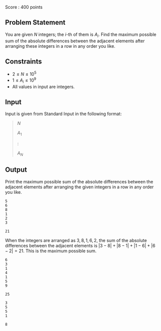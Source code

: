 Score : $400$ points

## Problem Statement

You are given $N$ integers; the $i$-th of them is $A_i$.
Find the maximum possible sum of the absolute differences between the adjacent elements after arranging these integers in a row in any order you like.

## Constraints

- $2 \leq N \leq 10^5$
- $1 \leq A_i \leq 10^9$
- All values in input are integers.

## Input

Input is given from Standard Input in the following format:

> $N$
> 
> $A_1$
> 
> $:$
> 
> $A_N$

## Output

Print the maximum possible sum of the absolute differences between the adjacent elements after arranging the given integers in a row in any order you like.

```input1
5
6
8
1
2
3
```

```output1
21
```

When the integers are arranged as $3,8,1,6,2$, the sum of the absolute differences between the adjacent elements is $|3 - 8| + |8 - 1| + |1 - 6| + |6 - 2| = 21$. This is the maximum possible sum.

```input2
6
3
1
4
1
5
9
```

```output2
25
```

```input3
3
5
5
1
```

```output3
8
```